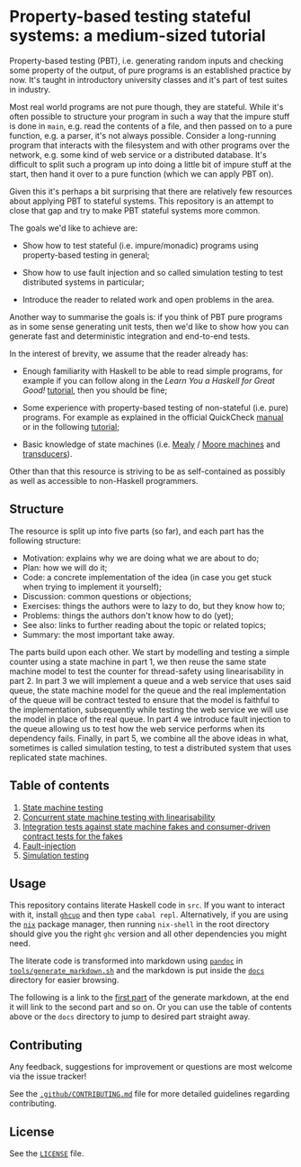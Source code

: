 Property-based testing stateful systems: a medium-sized tutorial
================================================================

Property-based testing (PBT), i.e. generating random inputs and checking some
property of the output, of pure programs is an established practice by now. It's
taught in introductory university classes and it's part of test suites in
industry.

Most real world programs are not pure though, they are stateful. While it's
often possible to structure your program in such a way that the impure stuff is
done in `main`, e.g. read the contents of a file, and then passed on to a pure
function, e.g. a parser, it's not always possible. Consider a long-running
program that interacts with the filesystem and with other programs over the
network, e.g. some kind of web service or a distributed database. It's difficult
to split such a program up into doing a little bit of impure stuff at the start,
then hand it over to a pure function (which we can apply PBT on).

Given this it's perhaps a bit surprising that there are relatively few resources
about applying PBT to stateful systems. This repository is an attempt to close
that gap and try to make PBT stateful systems more common.

The goals we'd like to achieve are:

  - Show how to test stateful (i.e. impure/monadic) programs using
    property-based testing in general;

  - Show how to use fault injection and so called simulation testing to test
    distributed systems in particular;

  - Introduce the reader to related work and open problems in the area.

Another way to summarise the goals is: if you think of PBT pure programs as in
some sense generating unit tests, then we'd like to show how you can generate
fast and deterministic integration and end-to-end tests.

In the interest of brevity, we assume that the reader already has:

  - Enough familiarity with Haskell to be able to read simple programs, for
    example if you can follow along in the *Learn You a Haskell for Great Good!*
    [tutorial](http://learnyouahaskell.com/chapters), then you should be fine;

  - Some experience with property-based testing of non-stateful (i.e. pure)
    programs. For example as explained in the official QuickCheck
    [manual](http://www.cse.chalmers.se/~rjmh/QuickCheck/manual.html) or in the
    following
    [tutorial](https://begriffs.com/posts/2017-01-14-design-use-quickcheck.html);

  - Basic knowledge of state machines (i.e.
    [Mealy](https://en.wikipedia.org/wiki/Mealy_machine) / [Moore
    machines](https://en.wikipedia.org/wiki/Moore_machine) and
    [transducers](https://en.wikipedia.org/wiki/Finite-state_transducer)).

Other than that this resource is striving to be as self-contained as possibly as
well as accessible to non-Haskell programmers.

Structure
---------

The resource is split up into five parts (so far), and each part has the
following structure:

- Motivation: explains why we are doing what we are about to do;
- Plan: how we will do it;
- Code: a concrete implementation of the idea (in case you get stuck when trying
  to implement it yourself);
- Discussion: common questions or objections;
- Exercises: things the authors were to lazy to do, but they know how to;
- Problems: things the authors don't know how to do (yet);
- See also: links to further reading about the topic or related topics;
- Summary: the most important take away.

The parts build upon each other. We start by modelling and testing a simple
counter using a state machine in part 1, we then reuse the same state machine
model to test the counter for thread-safety using linearisability in part 2. In
part 3 we will implement a queue and a web service that uses said queue, the
state machine model for the queue and the real implementation of the queue will
be contract tested to ensure that the model is faithful to the implementation,
subsequently while testing the web service we will use the model in place of the
real queue. In part 4 we introduce fault injection to the queue allowing us to
test how the web service performs when its dependency fails. Finally, in part 5,
we combine all the above ideas in what, sometimes is called simulation testing,
to test a distributed system that uses replicated state machines.

Table of contents
-----------------

1. [State machine testing](./docs/Part01SMTesting.md)
2. [Concurrent state machine testing with
   linearisability](./docs/Part02ConcurrentSMTesting.md)
3. [Integration tests against state machine fakes and consumer-driven contract
   tests for the fakes](./docs/Part03SMContractTesting.md)
4. [Fault-injection](./docs/Part04FaultInjection.md)
5. [Simulation testing](./docs/Part05SimulationTesting.md)

Usage
-----

This repository contains literate Haskell code in `src`. If you want to interact
with it, install [`ghcup`](https://www.haskell.org/ghcup/install/) and then type
`cabal repl`. Alternatively, if you are using the
[`nix`](https://nixos.org/download.html) package manager, then running
`nix-shell` in the root directory should give you the right `ghc` version and
all other dependencies you might need.

The literate code is transformed into markdown using
[`pandoc`](https://pandoc.org/) in
[`tools/generate_markdown.sh`](./tools/generate_markdown.sh) and the markdown is
put inside the [`docs`](./docs) directory for easier browsing.

The following is a link to the [first part](./docs/Part01SMTesting.md) of the
generate markdown, at the end it will link to the second part and so on. Or you
can use the table of contents above or the `docs` directory to jump to desired
part straight away.

Contributing
------------

Any feedback, suggestions for improvement or questions are most welcome via the
issue tracker!

See the [`.github/CONTRIBUTING.md`](./.github/CONTRIBUTING.md) file for more
detailed guidelines regarding contributing.

License
-------

See the [`LICENSE`](./LICENSE) file.

